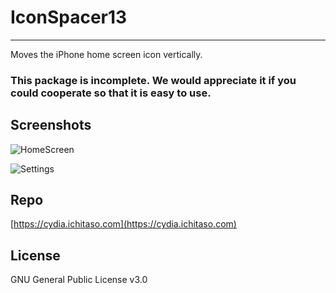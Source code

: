 # IconSpacer13
---
 Moves the iPhone home screen icon vertically.
 
 ### This package is incomplete. We would appreciate it if you could cooperate so that it is easy to use.

## Screenshots

![HomeScreen](https://github.com/ichitaso/IconSpacer13/SS/raw/master/image1.png)

![Settings](https://github.com/ichitaso/IconSpacer13/SS/raw/master/image2.png)

## Repo

[https://cydia.ichitaso.com](https://cydia.ichitaso.com)

## License

GNU General Public License v3.0

